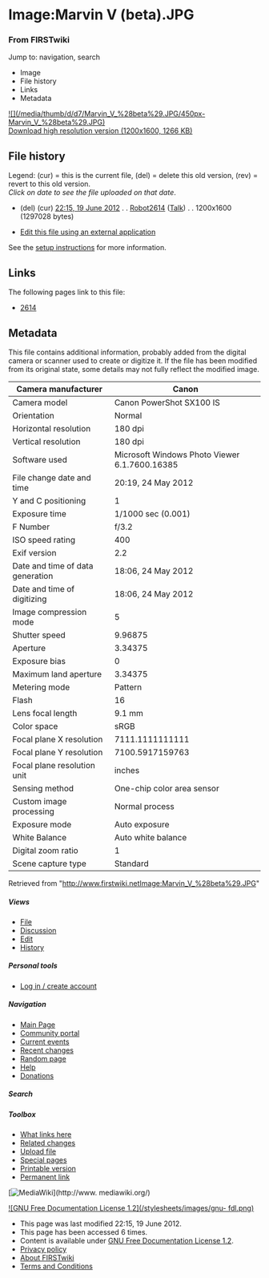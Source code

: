 

# Image:Marvin V (beta).JPG

### From FIRSTwiki

Jump to: navigation, search

  * Image
  * File history
  * Links
  * Metadata

[![](/media/thumb/d/d7/Marvin_V_%28beta%29.JPG/450px-
Marvin_V_%28beta%29.JPG)](/media/d/d7/Marvin_V_%28beta%29.JPG)  
[Download high resolution version (1200x1600, 1266
KB)](/media/d/d7/Marvin_V_%28beta%29.JPG)

## File history

Legend: (cur) = this is the current file, (del) = delete this old version,
(rev) = revert to this old version.  
_Click on date to see the file uploaded on that date_.

  * (del) (cur) [22:15, 19 June 2012](/media/d/d7/Marvin_V_%28beta%29.JPG "/media/d/d7/Marvin V \(beta\).JPG" ) . . [Robot2614](/index.php?title=User:Robot2614&action=edit "User:Robot2614" ) ([Talk](User_talk:Robot2614 "User talk:Robot2614" )) . . 1200x1600 (1297028 bytes)
  

  * [Edit this file using an external application](/index.php?title=Image:Marvin_V_%28beta%29.JPG&action=edit&externaledit=true&mode=file "Image:Marvin V \(beta\).JPG" )

See the [setup
instructions](http://meta.wikimedia.org/wiki/Help:External_editors
"http://meta.wikimedia.org/wiki/Help:External_editors" ) for more information.

## Links

The following pages link to this file:

  * [2614](2614 "2614" )

## Metadata

This file contains additional information, probably added from the digital
camera or scanner used to create or digitize it. If the file has been modified
from its original state, some details may not fully reflect the modified
image.

Camera manufacturer |  Canon  
---|---  
Camera model |  Canon PowerShot SX100 IS  
Orientation |  Normal  
Horizontal resolution |  180 dpi  
Vertical resolution |  180 dpi  
Software used |  Microsoft Windows Photo Viewer 6.1.7600.16385  
File change date and time |  20:19, 24 May 2012  
Y and C positioning |  1  
Exposure time |  1/1000 sec (0.001)  
F Number |  f/3.2  
ISO speed rating |  400  
Exif version |  2.2  
Date and time of data generation |  18:06, 24 May 2012  
Date and time of digitizing |  18:06, 24 May 2012  
Image compression mode |  5  
Shutter speed |  9.96875  
Aperture |  3.34375  
Exposure bias |  0  
Maximum land aperture |  3.34375  
Metering mode |  Pattern  
Flash |  16  
Lens focal length |  9.1 mm  
Color space |  sRGB  
Focal plane X resolution |  7111.1111111111  
Focal plane Y resolution |  7100.5917159763  
Focal plane resolution unit |  inches  
Sensing method |  One-chip color area sensor  
Custom image processing |  Normal process  
Exposure mode |  Auto exposure  
White Balance |  Auto white balance  
Digital zoom ratio |  1  
Scene capture type |  Standard  
  
Retrieved from
"<http://www.firstwiki.netImage:Marvin_V_%28beta%29.JPG>"

##### Views

  * [File](Image:Marvin_V_%28beta%29.JPG)
  * [Discussion](/index.php?title=Image_talk:Marvin_V_%28beta%29.JPG&action=edit)
  * [Edit](/index.php?title=Image:Marvin_V_%28beta%29.JPG&action=edit)
  * [History](/index.php?title=Image:Marvin_V_%28beta%29.JPG&action=history)

##### Personal tools

  * [Log in / create account](/index.php?title=Special:Userlogin&returnto=Image:Marvin_V_\(beta\).JPG)

[](Main_Page "Main Page" )

##### Navigation

  * [Main Page](Main_Page)
  * [Community portal](FIRSTwiki:Community_portal)
  * [Current events](Current_events)
  * [Recent changes](Special:Recentchanges)
  * [Random page](Special:Random)
  * [Help](FIRSTwiki:Help)
  * [Donations](FIRSTwiki:Site_support)

##### Search



##### Toolbox

  * [What links here](Special:Whatlinkshere/Image:Marvin_V_%28beta%29.JPG)
  * [Related changes](Special:Recentchangeslinked/Image:Marvin_V_%28beta%29.JPG)
  * [Upload file](Special:Upload)
  * [Special pages](Special:Specialpages)
  * [Printable version](/index.php?title=Image:Marvin_V_%28beta%29.JPG&printable=yes)
  * [Permanent link](/index.php?title=Image:Marvin_V_%28beta%29.JPG&oldid=154026)

[![MediaWiki](/skins/common/images/poweredby_mediawiki_88x31.png)](http://www.
mediawiki.org/)

[![GNU Free Documentation License 1.2](/stylesheets/images/gnu-
fdl.png)](http://www.gnu.org/copyleft/fdl.html)

  * This page was last modified 22:15, 19 June 2012.
  * This page has been accessed 6 times.
  * Content is available under [GNU Free Documentation License 1.2](http://www.gnu.org/copyleft/fdl.html "http://www.gnu.org/copyleft/fdl.html" ).
  * [Privacy policy](FIRSTwiki:Privacy_policy "FIRSTwiki:Privacy policy" )
  * [About FIRSTwiki](FIRSTwiki:About "FIRSTwiki:About" )
  * [Terms and Conditions](FIRSTwiki:Terms_and_conditions "FIRSTwiki:Terms and conditions" )


